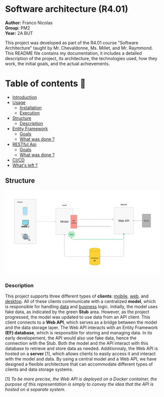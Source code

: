 # Software architecture (R4.01)
__Author:__ Franco Nicolas           
__Group:__ PM2    
__Year:__ 2A BUT      

This project was developed as part of the R4.01 course "Software Architecture" taught by Mr. Chevaldonne, Ms. Millet, and Mr. Raymmond. This README file contains my documentation, it includes a detailed description of the project, its architecture, the technologies used, how they work, the initial goals, and the actual achievements.


Table of contents :page_with_curl:
=================

<!--ts-->
   * [Introduction](#installation)
   * [Usage](#usage)
      * [Installation](#installation)
      * [Execution](#execution)
   * [Structure](#structure)
      * [Description](#description)
   * [Entity Framework](#ef)
        * [Goals](#goals)
        * [What was done ?](#done)
   * [RESTful Api](#api)
        * [Goals](#goals)
        * [What was done ?](#done)
   * [CI/CD](#cicd)
   * [What's left ?](#next)


<!--te-->

## Structure
 ![Project's architecture diagram](./Documentation/architecture.png "Project's architecture diagram")

### Description
This project supports three different types of __clients__: <u>mobile</u>, <u>web</u>, and <u>desktop</u>. All of these clients communicate with a centralized __model__, which is responsible for handling <u>data</u> and <u>business</u> logic. 
Initially, the model uses fake data, as indicated by the green __Stub__ area. However, as the project progressed, the model was updated to use data from an API client. 
This client connects to a __Web API__, which serves as a bridge between the model and the data storage layer. The Web API interacts with an Entity Framework __(EF) database__, which is responsible for storing and managing data. In its early developement, the API would also use fake data, hence the connection with the Stub. Both the model and the API interact with this database to retrieve and store data as needed. Additionnaly, the Web API is hosted on a __server__ [1], which allows clients to easily access it and interact with the model and data.
By using a central model and a Web API, we have designed a flexible architecture that can accommodate different types of clients and data storage systems.

[1]  _To be more precise, the Web API is deployed on a Docker container, the purpose of this representation is simply to convey the idea that the API is hosted on a separate system._


